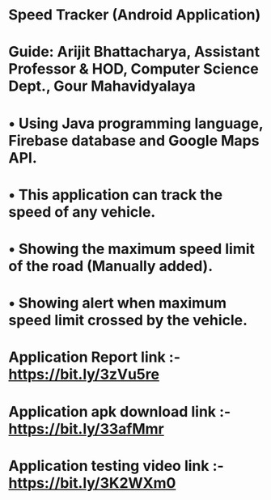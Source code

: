 # Speed Tracker (Android Application)
# Guide: Arijit Bhattacharya, Assistant Professor & HOD, Computer Science Dept., Gour Mahavidyalaya
# • Using Java programming language, Firebase database and Google Maps API.
# • This application can track the speed of any vehicle.
# • Showing the maximum speed limit of the road (Manually added).
# • Showing alert when maximum speed limit crossed by the vehicle.

# Application Report link :- https://bit.ly/3zVu5re

# Application apk download link :- https://bit.ly/33afMmr
# Application testing video link :- https://bit.ly/3K2WXm0
